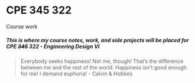 # CPE 345 322
Course work
##### This is where my course notes, work, and side projects will be placed for CPE ~~345~~ 322 - Engineering Design VI
>Everybody seeks happiness! Not me, though! That’s the difference between me and the rest of the world. Happiness isn’t good enough for me! I demand euphoria! - Calvin & Hobbes
